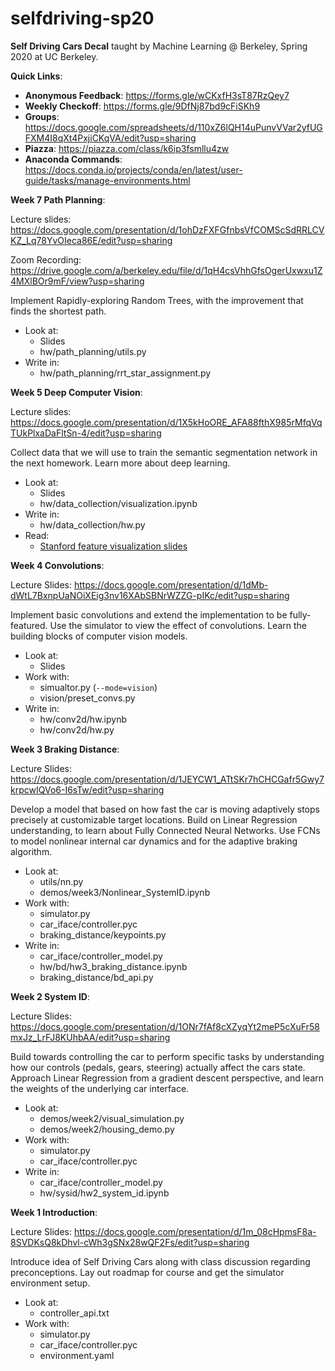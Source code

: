 # selfdriving-sp20

**Self Driving Cars Decal** taught by Machine Learning @ Berkeley, Spring 2020 at UC Berkeley.

**Quick Links**:
* **Anonymous Feedback**: https://forms.gle/wCKxfH3sT87RzQey7
* **Weekly Checkoff**: https://forms.gle/9DfNj87bd9cFiSKh9
* **Groups**: https://docs.google.com/spreadsheets/d/110xZ6lQH14uPunvVVar2yfUGFXM4I8qXt4PxjiCKqVA/edit?usp=sharing
* **Piazza**: https://piazza.com/class/k6ip3fsmllu4zw
* **Anaconda Commands**: https://docs.conda.io/projects/conda/en/latest/user-guide/tasks/manage-environments.html

**Week 7 Path Planning**:

Lecture slides: https://docs.google.com/presentation/d/1ohDzFXFGfnbsVfCOMScSdRRLCVKZ_Lq78YvOIeca86E/edit?usp=sharing

Zoom Recording: https://drive.google.com/a/berkeley.edu/file/d/1qH4csVhhGfsOgerUxwxu1Z4MXlBOr9mF/view?usp=sharing

Implement Rapidly-exploring Random Trees, with the improvement that finds the shortest path. 

* Look at:
  * Slides
  * hw/path_planning/utils.py
* Write in:
  * hw/path_planning/rrt_star_assignment.py

**Week 5 Deep Computer Vision**:

Lecture slides: https://docs.google.com/presentation/d/1X5kHoORE_AFA88fthX985rMfqVqTUkPlxaDaFltSn-4/edit?usp=sharing

Collect data that we will use to train the semantic segmentation network in the next homework. Learn more about deep learning.

* Look at:
  * Slides
  * hw/data_collection/visualization.ipynb
* Write in:
  * hw/data_collection/hw.py
* Read:
  * [Stanford feature visualization slides](http://cs231n.stanford.edu/slides/2017/cs231n_2017_lecture12.pdf)

**Week 4 Convolutions**:

Lecture Slides: https://docs.google.com/presentation/d/1dMb-dWtL7BxnpUaNOiXEig3nv16XAbSBNrWZZG-pIKc/edit?usp=sharing

Implement basic convolutions and extend the implementation to be fully-featured. Use the simulator to view the effect of convolutions. Learn the building blocks of computer vision models.

* Look at:
  * Slides
* Work with:
  * simualtor.py (`--mode=vision`)
  * vision/preset_convs.py
* Write in:
  * hw/conv2d/hw.ipynb
  * hw/conv2d/hw.py

**Week 3 Braking Distance**:

Lecture Slides: https://docs.google.com/presentation/d/1JEYCW1_ATtSKr7hCHCGafr5Gwy7krpcwIQVo6-I6sTw/edit?usp=sharing

Develop a model that based on how fast the car is moving adaptively stops precisely at customizable target locations.  Build on Linear Regression understanding, to learn about Fully Connected Neural Networks.  Use FCNs to model nonlinear internal car dynamics and for the adaptive braking algorithm.

* Look at:
  * utils/nn.py
  * demos/week3/Nonlinear_SystemID.ipynb
* Work with:
  * simulator.py
  * car_iface/controller.pyc
  * braking_distance/keypoints.py
* Write in:
  * car_iface/controller_model.py
  * hw/bd/hw3_braking_distance.ipynb
  * braking_distance/bd_api.py

**Week 2 System ID**:

Lecture Slides: https://docs.google.com/presentation/d/1ONr7fAf8cXZyqYt2meP5cXuFr58mxJz_LrFJ8KUhbAA/edit?usp=sharing

Build towards controlling the car to perform specific tasks by understanding how our controls (pedals, gears, steering) actually affect the cars state.  Approach Linear Regression from a gradient descent perspective, and learn the weights of the underlying car interface.

* Look at:
  * demos/week2/visual_simulation.py
  * demos/week2/housing_demo.py
* Work with:
  * simulator.py
  * car_iface/controller.pyc
* Write in:
  * car_iface/controller_model.py
  * hw/sysid/hw2_system_id.ipynb

**Week 1 Introduction**:

Lecture Slides: https://docs.google.com/presentation/d/1m_08cHpmsF8a-8SVDKsQ8kDhvl-cWh3gSNx28wQF2Fs/edit?usp=sharing

Introduce idea of Self Driving Cars along with class discussion regarding preconceptions.  Lay out roadmap for course and get the simulator environment setup.
* Look at:
  * controller_api.txt
* Work with:
  * simulator.py
  * car_iface/controller.pyc
  * environment.yaml

